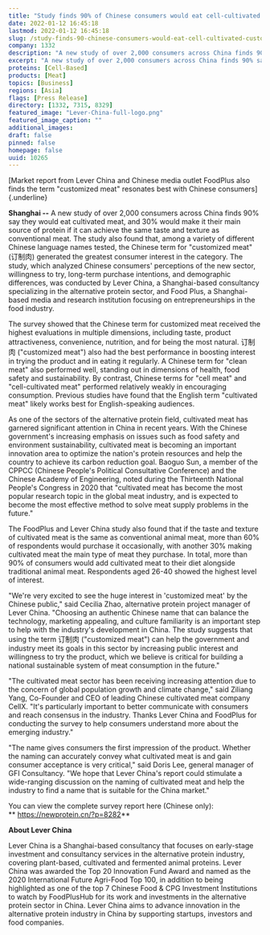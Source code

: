 ```yaml
---
title: "Study finds 90% of Chinese consumers would eat cell-cultivated “customized meat,” 30% would make it their main protein purchase if parity is reached"
date: 2022-01-12 16:45:18
lastmod: 2022-01-12 16:45:18
slug: /study-finds-90-chinese-consumers-would-eat-cell-cultivated-customized-meat-30-would-make
company: 1332
description: "A new study of over 2,000 consumers across China finds 90% say they would eat cultivated meat, and 30% would make it their main source of protein if it can achieve the same taste and texture as conventional meat."
excerpt: "A new study of over 2,000 consumers across China finds 90% say they would eat cultivated meat, and 30% would make it their main source of protein if it can achieve the same taste and texture as conventional meat."
proteins: [Cell-Based]
products: [Meat]
topics: [Business]
regions: [Asia]
flags: [Press Release]
directory: [1332, 7315, 8329]
featured_image: "Lever-China-full-logo.png"
featured_image_caption: ""
additional_images:
draft: false
pinned: false
homepage: false
uuid: 10265
---
```

[Market report from Lever China and Chinese media outlet FoodPlus also
finds the term \"customized meat\" resonates best with Chinese
consumers]{.underline}

**Shanghai --** A new study of over 2,000 consumers across China finds
90% say they would eat cultivated meat, and 30% would make it their main
source of protein if it can achieve the same taste and texture as
conventional meat. The study also found that, among a variety of
different Chinese language names tested, the Chinese term for
"customized meat" (订制肉) generated the greatest consumer interest in
the category. The study, which analyzed Chinese consumers\' perceptions
of the new sector, willingness to try, long-term purchase intentions,
and demographic differences, was conducted by Lever China, a
Shanghai-based consultancy specializing in the alternative protein
sector, and Food Plus, a Shanghai-based media and research institution
focusing on entrepreneurships in the food industry.

The survey showed that the Chinese term for customized meat received the
highest evaluations in multiple dimensions, including taste, product
attractiveness, convenience, nutrition, and for being the most natural.
订制肉 ("customized meat") also had the best performance in boosting
interest in trying the product and in eating it regularly. A Chinese
term for "clean meat" also performed well, standing out in dimensions of
health, food safety and sustainability. By contrast, Chinese terms for
"cell meat" and "cell-cultivated meat" performed relatively weakly in
encouraging consumption. Previous studies have found that the English
term "cultivated meat" likely works best for English-speaking audiences.

As one of the sectors of the alternative protein field, cultivated meat
has garnered significant attention in China in recent years. With the
Chinese government's increasing emphasis on issues such as food safety
and environment sustainability, cultivated meat is becoming an important
innovation area to optimize the nation's protein resources and help the
country to achieve its carbon reduction goal. Baoguo Sun, a member of
the CPPCC (Chinese People\'s Political Consultative Conference) and the
Chinese Academy of Engineering, noted during the Thirteenth National
People\'s Congress in 2020 that "cultivated meat has become the most
popular research topic in the global meat industry, and is expected to
become the most effective method to solve meat supply problems in the
future."

The FoodPlus and Lever China study also found that if the taste and
texture of cultivated meat is the same as conventional animal meat, more
than 60% of respondents would purchase it occasionally, with another 30%
making cultivated meat the main type of meat they purchase. In total,
more than 90% of consumers would add cultivated meat to their diet
alongside traditional animal meat. Respondents aged 26-40 showed the
highest level of interest.

"We're very excited to see the huge interest in 'customized meat' by the
Chinese public," said Cecilia Zhao, alternative protein project manager
of Lever China. "Choosing an authentic Chinese name that can balance the
technology, marketing appealing, and culture familiarity is an important
step to help with the industry's development in China. The study
suggests that using the term 订制肉 ("customized meat") can help the
government and industry meet its goals in this sector by increasing
public interest and willingness to try the product, which we believe is
critical for building a national sustainable system of meat consumption
in the future."

"The cultivated meat sector has been receiving increasing attention due
to the concern of global population growth and climate change," said
Ziliang Yang, Co-Founder and CEO of leading Chinese cultivated meat
company CellX. "It\'s particularly important to better communicate with
consumers and reach consensus in the industry. Thanks Lever China and
FoodPlus for conducting the survey to help consumers understand more
about the emerging industry.\"

"The name gives consumers the first impression of the product. Whether
the naming can accurately convey what cultivated meat is and gain
consumer acceptance is very critical," said Doris Lee, general manager
of GFI Consultancy. "We hope that Lever China\'s report could stimulate
a wide-ranging discussion on the naming of cultivated meat and help the
industry to find a name that is suitable for the China market."

You can view the complete survey report here (Chinese only): 
** <https://newprotein.cn/?p=8282>**

**About Lever China**

Lever China is a Shanghai-based consultancy that focuses on early-stage
investment and consultancy services in the alternative protein industry,
covering plant-based, cultivated and fermented animal proteins. Lever
China was awarded the Top 20 Innovation Fund Award and named as the 2020
International Future Agri-Food Top 100, in addition to being highlighted
as one of the top 7 Chinese Food & CPG Investment Institutions to watch
by FoodPlusHub for its work and investments in the alternative protein
sector in China. Lever China aims to advance innovation in the
alternative protein industry in China by supporting startups, investors
and food companies.
